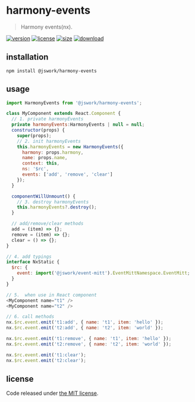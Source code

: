 # harmony-events
> Harmony events(nx).

[![version][version-image]][version-url]
[![license][license-image]][license-url]
[![size][size-image]][size-url]
[![download][download-image]][download-url]

## installation
```shell
npm install @jswork/harmony-events
```

## usage
```js
import HarmonyEvents from '@jswork/harmony-events';

class MyComponent extends React.Component {
  // 1. private harmonyEvents
  private harmonyEvents:HarmonyEvents | null = null;
  constructor(props) {
    super(props);
    // 2. init harmonyEvents
    this.harmonyEvents = new HarmonyEvents({
      harmony: props.harmony,
      name: props.name,
      context: this,
      ns: '$rc',
      events: ['add', 'remove', 'clear']
    });
  }

  componentWillUnmount() {
    // 3. destroy harmonyEvents
    this.harmonyEvents?.destroy();
  }

  // add/remove/clear methods
  add = (item) => {};
  remove = (item) => {};
  clear = () => {};
}

// 4. add typings
interface NxStatic {
  $rc: {
    event: import('@jswork/event-mitt').EventMittNamespace.EventMitt;
  }
}

// 5.  when use in React component
<MyComponent name="t1" />
<MyComponent name="t2" />

// 6. call methods
nx.$rc.event.emit('t1:add', { name: 't1', item: 'hello' });
nx.$rc.event.emit('t2:add', { name: 't2', item: 'world' });

nx.$rc.event.emit('t1:remove', { name: 't1', item: 'hello' });
nx.$rc.event.emit('t2:remove', { name: 't2', item: 'world' });

nx.$rc.event.emit('t1:clear');
nx.$rc.event.emit('t2:clear');
```

## license
Code released under [the MIT license](https://github.com/afeiship/harmony-events/blob/master/LICENSE.txt).

[version-image]: https://img.shields.io/npm/v/@jswork/harmony-events
[version-url]: https://npmjs.org/package/@jswork/harmony-events

[license-image]: https://img.shields.io/npm/l/@jswork/harmony-events
[license-url]: https://github.com/afeiship/harmony-events/blob/master/LICENSE.txt

[size-image]: https://img.shields.io/bundlephobia/minzip/@jswork/harmony-events
[size-url]: https://github.com/afeiship/harmony-events/blob/master/dist/index.min.js

[download-image]: https://img.shields.io/npm/dm/@jswork/harmony-events
[download-url]: https://www.npmjs.com/package/@jswork/harmony-events
